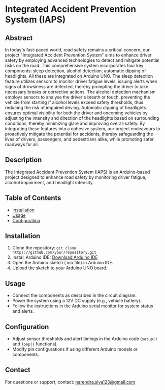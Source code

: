 # Integrated Accident Prevention System (IAPS)
## Abstract
In today's fast-paced world, road safety remains a critical concern, our project "Integrated Accident Prevention System" aims to 
enhance driver safety by employing advanced technologies to detect and mitigate potential risks on the road. This comprehensive 
system incorporates four key components: sleep detection, alcohol detection, automatic dipping of headlights. All these are 
integrated on Arduino UNO. The sleep detection feature utilizes sensors to monitor driver fatigue levels, issuing alerts when signs 
of drowsiness are detected, thereby prompting the driver to take necessary breaks or corrective actions. The alcohol detection 
mechanism employs sensors to analyse the driver's breath or touch, preventing the vehicle from starting if alcohol levels exceed 
safety thresholds, thus reducing the risk of impaired driving. Automatic dipping of headlights ensures optimal visibility for both the 
driver and oncoming vehicles by adjusting the intensity and direction of the headlights based on surrounding conditions, thereby 
minimizing glare and improving overall safety. By integrating these features into a cohesive system, our project endeavours to 
proactively mitigate the potential for accidents, thereby safeguarding the lives of drivers, passengers, and pedestrians alike, while 
promoting safer roadways for all.
## Description
The Integrated Accident Prevention System (IAPS) is an Arduino-based project designed to enhance road safety by monitoring driver fatigue, alcohol impairment, and headlight intensity.

## Table of Contents
- [Installation](#installation)
- [Usage](#usage)
- [Configuration](#configuration)

## Installation
1. Clone the repository: `git clone https://github.com/your/repository.git`
2. Install Arduino IDE: [Download Arduino IDE](https://www.arduino.cc/en/Main/Software)
3. Open the Arduino sketch (.ino file) in Arduino IDE.
4. Upload the sketch to your Arduino UNO board.

## Usage
- Connect the components as described in the circuit diagram.
- Power the system using a 12V DC supply (e.g., vehicle battery).
- Follow the instructions in the Arduino serial monitor for system status and alerts.

## Configuration
- Adjust sensor thresholds and alert timings in the Arduino code (`setup()` and `loop()` functions).
- Modify pin configurations if using different Arduino models or components.

## Contact
For questions or support, contact: narendra.siva123@gmail.com
